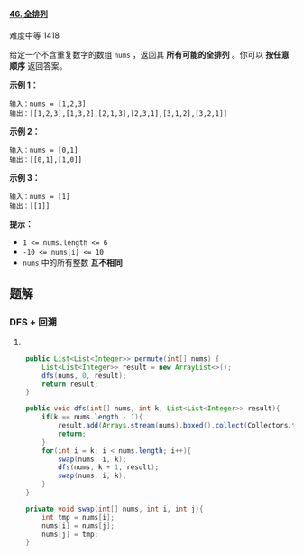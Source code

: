 #### [46. 全排列](https://leetcode-cn.com/problems/permutations/)

难度中等 1418

给定一个不含重复数字的数组 `nums` ，返回其 **所有可能的全排列** 。你可以 **按任意顺序** 返回答案。

**示例 1：**

```
输入：nums = [1,2,3]
输出：[[1,2,3],[1,3,2],[2,1,3],[2,3,1],[3,1,2],[3,2,1]]
```

**示例 2：**

```
输入：nums = [0,1]
输出：[[0,1],[1,0]]
```

**示例 3：**

```
输入：nums = [1]
输出：[[1]]
```

**提示：**

- `1 <= nums.length <= 6`
- `-10 <= nums[i] <= 10`
- `nums` 中的所有整数 **互不相同**

## 题解

### DFS + 回溯

1.  

```java
    public List<List<Integer>> permute(int[] nums) {
        List<List<Integer>> result = new ArrayList<>();
        dfs(nums, 0, result);
        return result;
    }

    public void dfs(int[] nums, int k, List<List<Integer>> result){
        if(k == nums.length - 1){
            result.add(Arrays.stream(nums).boxed().collect(Collectors.toList()));
            return;
        }
        for(int i = k; i < nums.length; i++){
            swap(nums, i, k);
            dfs(nums, k + 1, result);
            swap(nums, i, k);
        }
    }

    private void swap(int[] nums, int i, int j){
        int tmp = nums[i];
        nums[i] = nums[j];
        nums[j] = tmp;
    }
```
